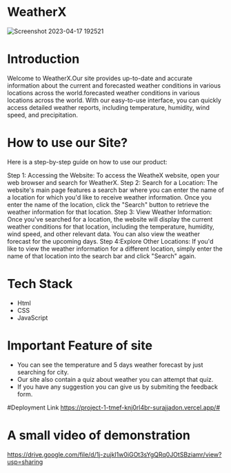 # WeatherX
![Screenshot 2023-04-17 192521](https://user-images.githubusercontent.com/130445022/232511400-973431f6-d89e-4cae-be20-050e152a7f70.png)

# Introduction
Welcome to WeatherX.Our site provides up-to-date and accurate information about the current and forecasted weather conditions in various locations across the world.forecasted weather conditions in various locations across the world. With our easy-to-use interface,
you can quickly access detailed weather reports, including temperature, humidity, wind speed, and precipitation.

# How to use our Site?
Here is a step-by-step guide on how to use our product:

Step 1: Accessing the Website: To access the WeatheX website, open your web browser and search for WeatherX.
Step 2: Search for a Location: The website's main page features a search bar where you can enter the name of a location for which you'd like to receive weather information. Once you enter the name of the location, click the "Search" button to retrieve the weather information for that location.
Step 3: View Weather Information: Once you've searched for a location, the website will display the current weather conditions for that location, including the temperature, humidity, wind speed, and other relevant data. You can also view the weather forecast for the upcoming days.
Step 4:Explore Other Locations: If you'd like to view the weather information for a different location, simply enter the name of that location into the search bar and click "Search" again.

# Tech Stack
* Html
* CSS 
* JavaScript

# Important Feature of site
* You can see the temperature and 5 days weather forecast by just searching for city.
* Our site also contain a quiz about weather you can attempt that quiz.
* If you have any suggestion you can give us by submiting the feedback form.

#Deployment Link
https://project-1-tmef-knj0rl4br-surajjadon.vercel.app/#

# A small video of demonstration
https://drive.google.com/file/d/1j-zujkI1w0iGOt3sYgQRq0JOtSBziamr/view?usp=sharing
